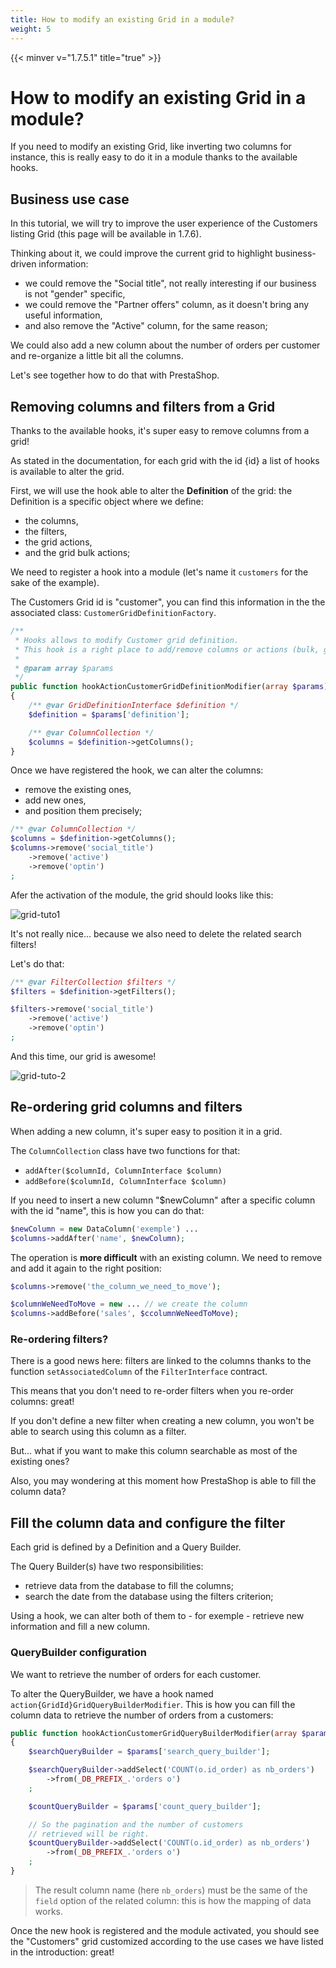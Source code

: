 ```yaml
---
title: How to modify an existing Grid in a module?
weight: 5
---
```


{{< minver v="1.7.5.1" title="true" >}}

# How to modify an existing Grid in a module?

If you need to modify an existing Grid, like inverting two columns for instance, this is really easy to do it in a module thanks to the available hooks.

## Business use case

In this tutorial, we will try to improve the user experience of the Customers listing Grid (this page will be available in 1.7.6).

Thinking about it, we could improve the current grid to highlight business-driven information:

* we could remove the "Social title", not really interesting if our business is not "gender" specific,
* we could remove the "Partner offers" column, as it doesn't bring any useful information,
* and also remove the "Active" column, for the same reason;

We could also add a new column about the number of orders per customer and re-organize a little bit all the columns.

Let's see together how to do that with PrestaShop.

## Removing columns and filters from a Grid

Thanks to the available hooks, it's super easy to remove columns from a grid!

As stated in the documentation, for each grid with the id {id} a list of hooks is available to alter the grid.

First, we will use the hook able to alter the **Definition** of the grid: the Definition is a specific object where we define:

* the columns,
* the filters,
* the grid actions,
* and the grid bulk actions;

We need to register a hook into a module (let's name it `customers` for the sake of the example).

The Customers Grid id is "customer", you can find this information in the the associated class: `CustomerGridDefinitionFactory`.

```php
/**
 * Hooks allows to modify Customer grid definition.
 * This hook is a right place to add/remove columns or actions (bulk, grid).
 *
 * @param array $params
 */
public function hookActionCustomerGridDefinitionModifier(array $params)
{
    /** @var GridDefinitionInterface $definition */
    $definition = $params['definition'];

    /** @var ColumnCollection */
    $columns = $definition->getColumns();
}
```

Once we have registered the hook, we can alter the columns:

* remove the existing ones,
* add new ones,
* and position them precisely;

```php
/** @var ColumnCollection */
$columns = $definition->getColumns();
$columns->remove('social_title')
    ->remove('active')
    ->remove('optin')
;
```

Afer the activation of the module, the grid should looks like this:

![grid-tuto1](https://user-images.githubusercontent.com/1247388/52344104-33516780-2a1a-11e9-8f88-b299c6e444f7.png)

It's not really nice... because we also need to delete the related search filters!

Let's do that:

```php
/** @var FilterCollection $filters */
$filters = $definition->getFilters();

$filters->remove('social_title')
    ->remove('active')
    ->remove('optin')
;
```

And this time, our grid is awesome!

![grid-tuto-2](https://user-images.githubusercontent.com/1247388/52344105-33516780-2a1a-11e9-9ec8-96427561be15.png)

## Re-ordering grid columns and filters

When adding a new column, it's super easy to position it in a grid.

The `ColumnCollection` class have two functions for that:

* `addAfter($columnId, ColumnInterface $column)`
* `addBefore($columnId, ColumnInterface $column)`

If you need to insert a new column "$newColumn" after a specific column with the id "name", this is how you can do that:

```php
$newColumn = new DataColumn('exemple') ...
$columns->addAfter('name', $newColumn);
```

The operation is **more difficult** with an existing column. We need to remove and add it again to the right position:

```php
$columns->remove('the_column_we_need_to_move');

$columnWeNeedToMove = new ... // we create the column
$columns->addBefore('sales', $ccolumnWeNeedToMove);
```

### Re-ordering filters?

There is a good news here: filters are linked to the columns thanks to the function `setAssociatedColumn` of the `FilterInterface` contract.

This means that you don't need to re-order filters when you re-order columns: great!

If you don't define a new filter when creating a new column, you won't be able to search using this column as a filter.

But... what if you want to make this column searchable as most of the existing ones?

Also, you may wondering at this moment how PrestaShop is able to fill the column data?

## Fill the column data and configure the filter

Each grid is defined by a Definition and a Query Builder.

The Query Builder(s) have two responsibilities:

* retrieve data from the database to fill the columns;
* search the date from the database using the filters criterion;

Using a hook, we can alter both of them to - for exemple - retrieve new information and fill a new column.

### QueryBuilder configuration

We want to retrieve the number of orders for each customer.

To alter the QueryBuilder, we have a hook named `action{GridId}GridQueryBuilderModifier`. This is how you can fill the column data to retrieve the number of orders from a customers:

```php
public function hookActionCustomerGridQueryBuilderModifier(array $params)
{
    $searchQueryBuilder = $params['search_query_builder'];

    $searchQueryBuilder->addSelect('COUNT(o.id_order) as nb_orders')
        ->from(_DB_PREFIX_.'orders o')
    ;

    $countQueryBuilder = $params['count_query_builder'];

    // So the pagination and the number of customers
    // retrieved will be right.
    $countQueryBuilder->addSelect('COUNT(o.id_order) as nb_orders')
        ->from(_DB_PREFIX_.'orders o')
    ;
}
```

> The result column name (here `nb_orders`) must be the same of the `field` option of the related column: this is how the mapping of data works.

Once the new hook is registered and the module activated, you should see the "Customers" grid customized according to the use cases we have listed in the introduction: great!
